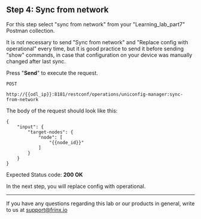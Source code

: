 ## Step 4: Sync from network

For this step select "sync from network" from your "Learning_lab_part7" Postman collection.

It is not necessary to send "Sync from network" and "Replace config with operational" every time, but it is good practice to send it before sending "show" commands, in case that configuration on your device was manually changed after last sync.

Press "**Send**" to execute the request.

```
POST

http://{{odl_ip}}:8181/restconf/operations/uniconfig-manager:sync-from-network
```


The body of the request should look like this:

```
{
    "input": {
        "target-nodes": {
            "node": [
                "{{node_id}}"
            ]
        }
    }
}
```

Expected Status code: **200 OK**

In the next step, you will replace config with operational.

---
If you have any questions regarding this lab or our products in general, write to us at [support@frinx.io](mailto:support@frinx.io)